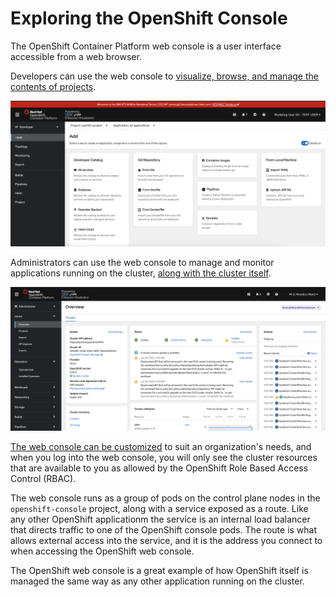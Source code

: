 # Exploring the OpenShift Console

The OpenShift Container Platform web console is a user interface accessible from a web browser.

Developers can use the web console to [visualize, browse, and manage the contents of projects](https://docs.openshift.com/container-platform/4.14/web_console/odc-about-developer-perspective.html).

![openshift-console](../images/openshift-console.png)

Administrators can use the web console to manage and monitor applications running on the cluster, [along with the cluster itself](https://docs.openshift.com/container-platform/4.14/web_console/using-dashboard-to-get-cluster-information.html).

![openshift-console-admin](../images/openshift-console-admin.png)

[The web console can be customized](https://docs.openshift.com/container-platform/4.14/web_console/configuring-web-console.html) to suit an organization's needs, and when you log into the web console, you will only see the cluster resources that are available to you as allowed by the OpenShift Role Based Access Control (RBAC).

The web console runs as a group of pods on the control plane nodes in the `openshift-console` project, along with a service exposed as a route. Like any other OpenShift applicationm the service is an internal load balancer that directs traffic to one of the OpenShift console pods. The route is what allows external access into the service, and it is the address you connect to when accessing the OpenShift web console.

The OpenShift web console is a great example of how OpenShift itself is managed the same way as any other application running on the cluster.